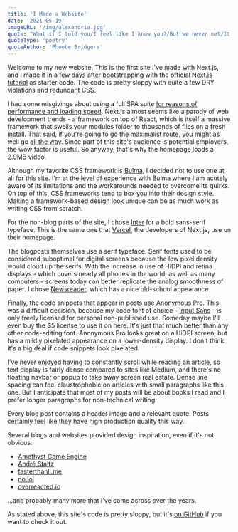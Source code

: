 ```yaml
---
title: 'I Made a Website'
date: '2021-05-19'
imageURL: '/img/alexandria.jpg'
quote: "What if I told you/I feel like I know you?/But we never met/It's for the best"
quoteType: 'poetry'
quoteAuthor: 'Phoebe Bridgers'
---
```


Welcome to my new website. This is the first site I've made with Next.js, and I made it in a few days after bootstrapping with the [official Next.js tutorial](https://nextjs.org/learn/basics/create-nextjs-app) as starter code. The code is pretty sloppy with quite a few DRY violations and redundant CSS.

I had some misgivings about using a full SPA suite [for reasons of performance and loading speed](https://danluu.com/web-bloat/). Next.js almost seems like a parody of web development trends - a framework on top of React, which is itself a massive framework that swells your modules folder to thousands of files on a fresh install. That said, if you're going to go the maximalist route, you might as well go [all the way](https://en.wikipedia.org/wiki/Gravity%27s_Rainbow). Since part of this site's audience is potential employers, the wow factor is useful. So anyway, that's why the homepage loads a 2.9MB video.

Although my favorite CSS framework is [Bulma](https://bulma.io/), I decided not to use one at all for this site. I'm at the level of experience with Bulma where I am acutely aware of its limitations and the workarounds needed to overcome its quirks. On top of this, CSS frameworks tend to box you into their design style. Making a framework-based design look unique can be as much work as writing CSS from scratch.

For the non-blog parts of the site, I chose [Inter](https://fonts.google.com/specimen/Inter) for a bold sans-serif typeface. This is the same one that [Vercel](https://vercel.com), the developers of Next.js, use on their homepage.

The blogposts themselves use a serif typeface. Serif fonts used to be considered suboptimal for digital screens because the low pixel density would cloud up the serifs. With the increase in use of HiDPI and retina displays - which covers nearly all phones in the world, as well as many computers - screens today can better replicate the analog smoothness of paper. I chose [Newsreader](https://fonts.google.com/specimen/Newsreader), which has a nice old-school appearance.

Finally, the code snippets that appear in posts use [Anonymous Pro](https://fonts.google.com/specimen/Anonymous+Pro). This was a difficult decision, because my code font of choice - [Input Sans](https://djr.com/input/) - is only freely licensed for personal non-published use. Someday maybe I'll even buy the $5 license to use it on here. It's just that much better than any other code-editing font. Anonymous Pro looks great on a HiDPI screen, but has a mildly pixelated appearance on a lower-density display. I don't think it's a big deal if code snippets look pixelated.

I've never enjoyed having to constantly scroll while reading an article, so text display is fairly dense compared to sites like Medium, and there's no floating navbar or popup to take away screen real estate. Dense line spacing can feel claustrophobic on articles with small paragraphs like this one. But I anticipate that most of my posts will be about books I read and I prefer longer paragraphs for non-technical writing.

Every blog post contains a header image and a relevant quote. Posts certainly feel like they have high production quality this way.

Several blogs and websites provided design inspiration, even if it's not obvious:

* [Amethyst Game Engine](https://amethyst.rs/)
* [André Staltz](https://staltz.com/blog.html)
* [fasterthanli.me](https://fasterthanli.me/articles)
* [no.lol](https://www.no.lol/)
* [overreacted.io](https://overreacted.io/)

...and probably many more that I've come across over the years.

As stated above, this site's code is pretty sloppy, but it's [on GitHub](https://github.com/mythmakerseven/website) if you want to check it out.
